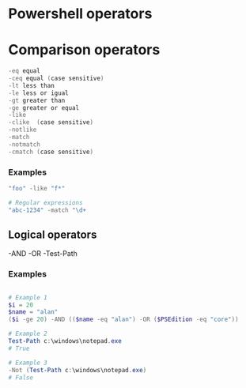 # Powershell operators

# Comparison operators

```Powershell
-eq equal
-ceq equal (case sensitive)
-lt less than
-le less or igual
-gt greater than
-ge greater or equal
-like
-clike  (case sensitive)
-notlike
-match
-notmatch
-cmatch (case sensitive)
```

###  Examples

```powershell
"foo" -like "f*"

# Regular expressions
"abc-1234" -match "\d+
```


## Logical operators

-AND
-OR
-Test-Path

### Examples


```powershell

# Example 1
$i = 20
$name = "alan"
($i -ge 20) -AND (($name -eq "alan") -OR ($PSEdition -eq "core"))

# Example 2
Test-Path c:\windows\notepad.exe
# True

# Example 3
-Not (Test-Path c:\windows\notepad.exe)
# False

```
